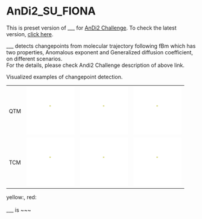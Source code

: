 # AnDi2_SU_FIONA
This is preset version of ___ for [AnDi2 Challenge](http://andi-challenge.org/challenge-2024/#andi2seminar). To check the latest version, [click here](http://google.com).</br>

___ detects changepoints from molecular trajectory following fBm which has two properties, Anomalous exponent and Generalized diffusion coefficient, on different scenarios.</br>
For the details, please check Andi2 Challenge description of above link.

Visualized examples of changepoint detection.
<table border="0"> 
        <tr> 
            <td>QTM</td> 
            <td><img src="https://github.com/JunwooParkSaribu/AnDi2_SU_FIONA/blob/main/tmps/imgs/track2_exp2_idx9.0.gif" width="128" height="128"></td> 
            <td><img src="https://github.com/JunwooParkSaribu/AnDi2_SU_FIONA/blob/main/tmps/imgs/track2_exp2_idx9.0.gif" width="128" height="128"></td>
            <td><img src="https://github.com/JunwooParkSaribu/AnDi2_SU_FIONA/blob/main/tmps/imgs/track2_exp2_idx9.0.gif" width="128" height="128"></td> 
        </tr> 
        <tr> 
            <td>TCM</td> 
            <td><img src="https://github.com/JunwooParkSaribu/AnDi2_SU_FIONA/blob/main/tmps/imgs/track2_exp2_idx9.0.gif" width="128" height="128"></td> 
            <td><img src="https://github.com/JunwooParkSaribu/AnDi2_SU_FIONA/blob/main/tmps/imgs/track2_exp2_idx9.0.gif" width="128" height="128"></td>
            <td><img src="https://github.com/JunwooParkSaribu/AnDi2_SU_FIONA/blob/main/tmps/imgs/track2_exp2_idx9.0.gif" width="128" height="128"></td> 
        </tr>  
</table>
yellow:, red:
</br>
</br>
___ is ~~~
